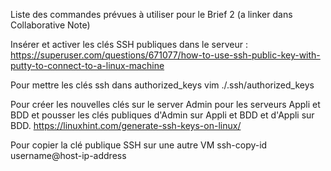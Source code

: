 Liste des commandes prévues à utiliser pour le Brief 2 (a linker dans Collaborative Note)


Insérer et activer les clés SSH publiques dans le serveur :
    https://superuser.com/questions/671077/how-to-use-ssh-public-key-with-putty-to-connect-to-a-linux-machine


Pour mettre les clés ssh dans authorized_keys
vim ./.ssh/authorized_keys

Pour créer les nouvelles clés sur le server Admin pour les serveurs Appli et BDD et pousser les clés publiques d'Admin sur Appli et BDD et d'Appli sur BDD.
    https://linuxhint.com/generate-ssh-keys-on-linux/

Pour copier la clé publique SSH sur une autre VM
    ssh-copy-id username@host-ip-address

